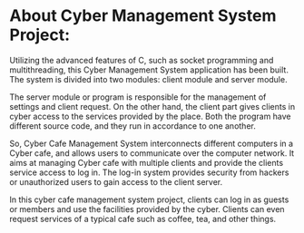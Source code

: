 # About Cyber Management System Project:

Utilizing the advanced features of C, such as socket programming and multithreading, this Cyber Management System application has been built. The system is divided into two modules: client module and server module.

The server module or program is responsible for the management of settings and client request. On the other hand, the client part gives clients in cyber access to the services provided by the place. Both the program have different source code, and they run in accordance to one another.

So, Cyber Cafe Management System interconnects different computers in a Cyber cafe, and allows users to communicate over the computer network. It aims at managing Cyber cafe with multiple clients and provide the clients service access to log in. The log-in system provides security from hackers or unauthorized users to gain access to the client server.

In this cyber cafe management system project, clients can log in as guests or members and use the facilities provided by the  cyber. Clients can even request services of a typical cafe such as coffee, tea, and other things.